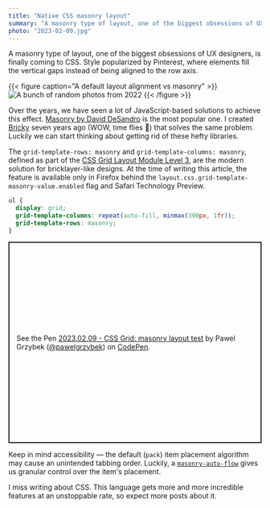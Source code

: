 ```yaml
---
title: "Native CSS masonry layout"
summary: "A masonry type of layout, one of the biggest obsessions of UX designers,  is finally coming to CSS. Style popularized by Pinterest, where elements fill the vertical gaps instead of being aligned to the row axis."
photo: "2023-02-09.jpg"
---
```


A masonry type of layout, one of the biggest obsessions of UX designers,  is finally coming to CSS. Style popularized by Pinterest, where elements fill the vertical gaps instead of being aligned to the row axis.

{{< figure caption="A default layout alignment vs masonry" >}} 
![A bunch of random photos from 2022](/photos/2023-02-09-1.png)
{{< /figure >}}

Over the years, we have seen a lot of JavaScript-based solutions to achieve this effect. [Masonry by David DeSandro](https://masonry.desandro.com) is the most popular one. I created [Bricky](https://github.com/pawelgrzybek/bricky) seven years ago (WOW, time flies 🤯) that solves the same problem. Luckily we can start thinking about getting rid of these hefty libraries.

The `grid-template-rows: masonry` and `grid-template-columns: masonry`, defined as part of the [CSS Grid Layout Module Level 3](https://w3c.github.io/csswg-drafts/css-grid-3/), are the modern solution for bricklayer-like designs. At the time of writing this article, the feature is available only in Firefox behind the `layout.css.grid-template-masonry-value.enabled` flag and Safari Technology Preview.

```css
ul {
  display: grid;
  grid-template-columns: repeat(auto-fill, minmax(300px, 1fr));
  grid-template-rows: masonry;
}
```

<p class="codepen" data-height="400" data-default-tab="result" data-slug-hash="QWBXWqK" data-user="pawelgrzybek" style="height: 400px; box-sizing: border-box; display: flex; align-items: center; justify-content: center; border: 2px solid; margin: 1em 0; padding: 1em;">
  <span>See the Pen <a href="https://codepen.io/pawelgrzybek/pen/QWBXWqK">
  2023.02.09 - CSS Grid: masonry layout test</a> by Pawel Grzybek (<a href="https://codepen.io/pawelgrzybek">@pawelgrzybek</a>)
  on <a href="https://codepen.io">CodePen</a>.</span>
</p>
<script async src="https://cpwebassets.codepen.io/assets/embed/ei.js"></script>

Keep in mind accessibility — the default (`pack`) item placement algorithm may cause an unintended tabbing order. Luckily, a [`masonry-auto-flow`](https://w3c.github.io/csswg-drafts/css-grid-3/#masonry-auto-flow) gives us granular control over the item's placement.

I miss writing about CSS. This language gets more and more incredible features at an unstoppable rate, so expect more posts about it.
